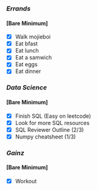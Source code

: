 ### *Errands*
#### [Bare Minimum]
* [x] Walk mojieboi
* [x] Eat bfast
* [x] Eat lunch
* [x] Eat a samwich
* [x] Eat eggs
* [x] Eat dinner
### *Data Science*
#### [Bare Minimum]
* [x] Finish SQL (Easy on leetcode)
* [x] Look for more SQL resources 
* [x] SQL Reviewer Outline (2/3)
* [x] Numpy cheatsheet (1/3)
### *Gainz*
#### [Bare Minimum]
* [x] Workout



